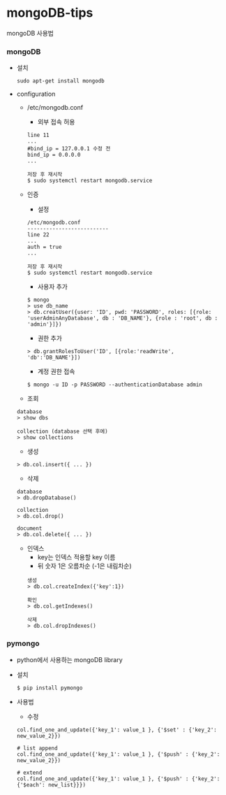 # mongoDB-tips
mongoDB 사용법

### mongoDB
* 설치
  ```
  sudo apt-get install mongodb
  ```

* configuration
  * /etc/mongodb.conf
    - 외부 접속 허용
    ```
    line 11
    ...
    #bind_ip = 127.0.0.1 수정 전
    bind_ip = 0.0.0.0
    ...

    저장 후 재시작
    $ sudo systemctl restart mongodb.service
    ```
  
  * 인증
    - 설정
    ```
    /etc/mongodb.conf
    --------------------------
    line 22
    ...
    auth = true
    ...

    저장 후 재시작
    $ sudo systemctl restart mongodb.service
    ```
    - 사용자 추가
    ```
    $ mongo 
    > use db_name
    > db.creatUser({user: 'ID', pwd: 'PASSWORD', roles: [{role: 'userAdminAnyDatabase', db : 'DB_NAME'}, {role : 'root', db : 'admin'}]})
    ```
    - 권한 추가
    ```
    > db.grantRolesToUser('ID', [{role:'readWrite', 'db':'DB_NAME'}])
    ```
    - 계정 권한 접속
    ```
    $ mongo -u ID -p PASSWORD --authenticationDatabase admin
    ```
 
  * 조회
  ```
  database
  > show dbs

  collection (database 선택 후에)
  > show collections
  ```

  * 생성
  ```
  > db.col.insert({ ... })  
  ```

  * 삭제
  ```
  database
  > db.dropDatabase()
  
  collection
  > db.col.drop()

  document
  > db.col.delete({ ... })
  ```
  * 인덱스
    - key는 인덱스 적용할 key 이름
    - 뒤 숫자 1은 오름차순 (-1은 내림차순)
    ```
    생성
    > db.col.createIndex({'key':1})

    확인
    > db.col.getIndexes()

    삭제
    > db.col.dropIndexes()
    ```

### pymongo
* python에서 사용하는 mongoDB library

* 설치
  ```
  $ pip install pymongo
  ```

* 사용법
  - 수정
  ```
  col.find_one_and_update({'key_1': value_1 }, {'$set' : {'key_2': new_value_2}})

  # list append
  col.find_one_and_update({'key_1': value_1 }, {'$push' : {'key_2': new_value_2}})

  # extend
  col.find_one_and_update({'key_1': value_1 }, {'$push' : {'key_2': {'$each': new_list}}})
  ```